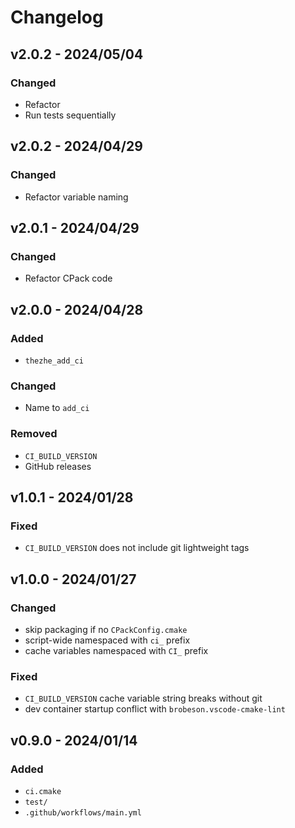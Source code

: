 # Changelog

## v2.0.2 - 2024/05/04

### Changed

- Refactor
- Run tests sequentially

## v2.0.2 - 2024/04/29

### Changed

- Refactor variable naming

## v2.0.1 - 2024/04/29

### Changed

- Refactor CPack code

## v2.0.0 - 2024/04/28

### Added

- `thezhe_add_ci`

### Changed

- Name to `add_ci`

### Removed

- `CI_BUILD_VERSION`
- GitHub releases

## v1.0.1 - 2024/01/28

### Fixed

- `CI_BUILD_VERSION` does not include git lightweight tags

## v1.0.0 - 2024/01/27

### Changed

- skip packaging if no `CPackConfig.cmake`
- script-wide namespaced with `ci_` prefix
- cache variables namespaced with `CI_` prefix

### Fixed

- `CI_BUILD_VERSION` cache variable string breaks without git
- dev container startup conflict with `brobeson.vscode-cmake-lint`

## v0.9.0 - 2024/01/14

### Added

- `ci.cmake`
- `test/`
- `.github/workflows/main.yml`
